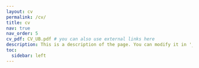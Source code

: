 ```yaml
---
layout: cv
permalink: /cv/
title: cv
nav: true
nav_order: 5
cv_pdf: CV_UB.pdf # you can also use external links here
description: This is a description of the page. You can modify it in '_pages/cv.md'. You can also change or remove the top pdf download button.
toc:
  sidebar: left
---
```

